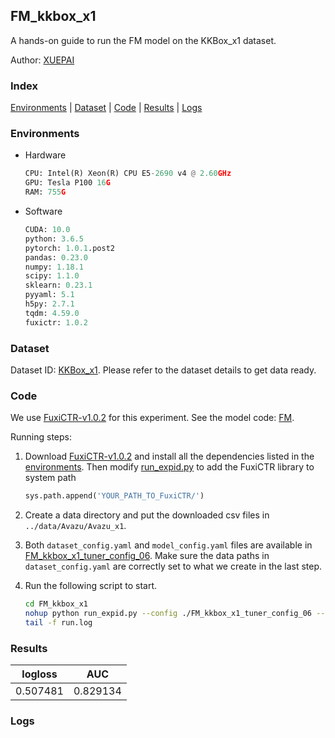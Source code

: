 ## FM_kkbox_x1

A hands-on guide to run the FM model on the KKBox_x1 dataset.

Author: [XUEPAI](https://github.com/xue-pai)

### Index
[Environments](#Environments) | [Dataset](#Dataset) | [Code](#Code) | [Results](#Results) | [Logs](#Logs)

### Environments
+ Hardware

  ```python
  CPU: Intel(R) Xeon(R) CPU E5-2690 v4 @ 2.60GHz
  GPU: Tesla P100 16G
  RAM: 755G

  ```

+ Software

  ```python
  CUDA: 10.0
  python: 3.6.5
  pytorch: 1.0.1.post2
  pandas: 0.23.0
  numpy: 1.18.1
  scipy: 1.1.0
  sklearn: 0.23.1
  pyyaml: 5.1
  h5py: 2.7.1
  tqdm: 4.59.0
  fuxictr: 1.0.2
  ```

### Dataset
Dataset ID: [KKBox_x1](https://github.com/openbenchmark/BARS/blob/master/ctr_prediction/datasets/KKBox/README.md#KKBox_x1). Please refer to the dataset details to get data ready.

### Code

We use [FuxiCTR-v1.0.2](https://github.com/xue-pai/FuxiCTR/tree/v1.0.2) for this experiment. See the model code: [FM](https://github.com/xue-pai/FuxiCTR/blob/v1.0.2/fuxictr/pytorch/models/FM.py).

Running steps:

1. Download [FuxiCTR-v1.0.2](https://github.com/xue-pai/FuxiCTR/archive/refs/tags/v1.0.2.zip) and install all the dependencies listed in the [environments](#environments). Then modify [run_expid.py](./run_expid.py#L5) to add the FuxiCTR library to system path
    
    ```python
    sys.path.append('YOUR_PATH_TO_FuxiCTR/')
    ```

2. Create a data directory and put the downloaded csv files in `../data/Avazu/Avazu_x1`.

3. Both `dataset_config.yaml` and `model_config.yaml` files are available in [FM_kkbox_x1_tuner_config_06](./FM_kkbox_x1_tuner_config_06). Make sure the data paths in `dataset_config.yaml` are correctly set to what we create in the last step.

4. Run the following script to start.

    ```bash
    cd FM_kkbox_x1
    nohup python run_expid.py --config ./FM_kkbox_x1_tuner_config_06 --expid FM_kkbox_x1_002_c55e9f15 --gpu 0 > run.log &
    tail -f run.log
    ```

### Results

| logloss | AUC  |
|:--------------------:|:--------------------:|
| 0.507481 | 0.829134  |


### Logs
```python

```
